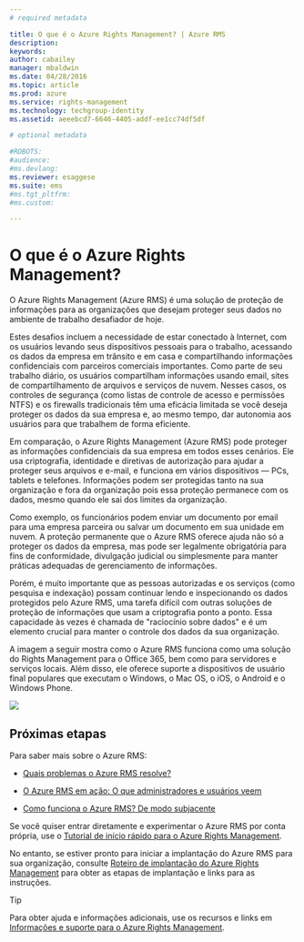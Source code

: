```yaml
---
# required metadata

title: O que é o Azure Rights Management? | Azure RMS
description:
keywords:
author: cabailey
manager: mbaldwin
ms.date: 04/28/2016
ms.topic: article
ms.prod: azure
ms.service: rights-management
ms.technology: techgroup-identity
ms.assetid: aeeebcd7-6646-4405-addf-ee1cc74df5df

# optional metadata

#ROBOTS:
#audience:
#ms.devlang:
ms.reviewer: esaggese
ms.suite: ems
#ms.tgt_pltfrm:
#ms.custom:

---
```


# O que é o Azure Rights Management?

O Azure Rights Management (Azure RMS) é uma solução de proteção de informações para as organizações que desejam proteger seus dados no ambiente de trabalho desafiador de hoje.

Estes desafios incluem a necessidade de estar conectado à Internet, com os usuários levando seus dispositivos pessoais para o trabalho, acessando os dados da empresa em trânsito e em casa e compartilhando informações confidenciais com parceiros comerciais importantes. Como parte de seu trabalho diário, os usuários compartilham informações usando email, sites de compartilhamento de arquivos e serviços de nuvem. Nesses casos, os controles de segurança (como listas de controle de acesso e permissões NTFS) e os firewalls tradicionais têm uma eficácia limitada se você deseja proteger os dados da sua empresa e, ao mesmo tempo, dar autonomia aos usuários para que trabalhem de forma eficiente.

Em comparação, o Azure Rights Management (Azure RMS) pode proteger as informações confidenciais da sua empresa em todos esses cenários. Ele usa criptografia, identidade e diretivas de autorização para ajudar a proteger seus arquivos e e-mail, e funciona em vários dispositivos — PCs, tablets e telefones. Informações podem ser protegidas tanto na sua organização e fora da organização pois essa proteção permanece com os dados, mesmo quando ele sai dos limites da organização. 

Como exemplo, os funcionários podem enviar um documento por email para uma empresa parceira ou salvar um documento em sua unidade em nuvem. A proteção permanente que o Azure RMS oferece ajuda não só a proteger os dados da empresa, mas pode ser legalmente obrigatória para fins de conformidade, divulgação judicial ou simplesmente para manter práticas adequadas de gerenciamento de informações.

Porém, é muito importante que as pessoas autorizadas e os serviços (como pesquisa e indexação) possam continuar lendo e inspecionando os dados protegidos pelo Azure RMS, uma tarefa difícil com outras soluções de proteção de informações que usam a criptografia ponto a ponto. Essa capacidade às vezes é chamada de "raciocínio sobre dados" e é um elemento crucial para manter o controle dos dados da sua organização.

A imagem a seguir mostra como o Azure RMS funciona como uma solução do Rights Management para o Office 365, bem como para servidores e serviços locais. Além disso, ele oferece suporte a dispositivos de usuário final populares que executam o Windows, o Mac OS, o iOS, o Android e o Windows Phone.

![](../media/AzRMS_elements.png)

## Próximas etapas

Para saber mais sobre o Azure RMS:

-   [Quais problemas o Azure RMS resolve?](azure-rms-problems-it-solves.md)

-   [O Azure RMS em ação: O que administradores e usuários veem](what-admins-users-see.md)

-   [Como funciona o Azure RMS? De modo subjacente](how-does-it-work.md)



Se você quiser entrar diretamente e experimentar o Azure RMS por conta própria, use o [Tutorial de início rápido para o Azure Rights Management](../get-started/quick-start-tutorial.md).

No entanto, se estiver pronto para iniciar a implantação do Azure RMS para sua organização, consulte [Roteiro de implantação do Azure Rights Management](../plan-design/deployment-roadmap.md) para obter as etapas de implantação e links para as instruções.

> [!TIP]
> Para obter ajuda e informações adicionais, use os recursos e links em [Informações e suporte para o Azure Rights Management](../get-started/information-support.md).





<!--HONumber=Apr16_HO3-->


